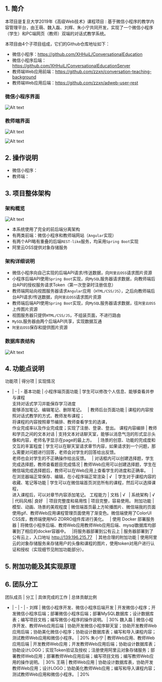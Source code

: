 ## 1. 简介

本项目是复旦大学2019年《高级Web技术》课程项目 : 基于微信小程序的教学内容管理平台，由王萌、魏入磊、刘辉、朱小宁共同开发，实现了一个微信小程序（学生）和PC端网页（教师）双端的对话式教学系统。

本项目由4个子项目组成，它们的Github仓库地址如下：

* 微信小程序：https://github.com/XHHuiL/ConversationalEducation
* 微信小程序后端：https://github.com/XHHuiL/ConversationalEducationServer
* 教师端Web应用前端：https://github.com/zzxn/conversation-teaching-background
* 教师端Web应用后端：https://github.com/zzxn/adweb-user-rest

### 微信小程序界面

![Alt text](assets/1561096011763.png)

### 教师端界面

![Alt text](assets/wechatapplet.jpg)

![Alt text](assets/1561096043823.png)


## 2. 操作说明

* 微信小程序：
* 教师端：


## 3. 项目整体架构

### 架构概览

![Alt text](assets/sys-structure.png)

* 本系统使用了完全的前后端分离架构
* 有两类前端：微信小程序和教师端网站（```Angular```实现）
* 有两个API略有重叠的后端```REST-like```服务，均采用```Spring Boot```实现
* 阿里云OSS提供对象存储服务

### 架构详细说明

* 微信小程序向自己实现的后端API请求/传送数据，向```阿里云OSS```请求图片资源
* 小程序后端API使用```Spring Boot```实现，向```MySQL```服务器请求数据，向教师端后台API的授权服务请求Token（第一次登录时注册信息）
* 教师端网站向视图服务器请求```Angular```应用（```HTML/CSS/JS```），之后向教师端后台API请求/传送数据，向```阿里云OSS```请求图片资源
* 教师端后端API使用```Spring Boot```实现，向```MySQL```服务器请求数据，往```阿里云OSS```上传图片资源
* 视图服务器只提供```HTML/CSS/JS```，不组装页面，不进行路由
* ```MySQL```服务器由两个后端API共享，实现数据互通
* ```阿里云OSS```保存和提供图片资源

### 数据库表结构

![Alt text](assets/dababase-digram.png)



## 4. 功能点说明

功能项 | 得分项 |	实现情况
- | - | -
基本功能	 | 小程序端页面功能 | 学生可以修改个人信息、能够查看并参与课程<br>支持对话式学习并能保存学习进度<br>能够添加笔记、编辑笔记、删除笔记。
&nbsp; | 教师后台页面功能 | 课程的内容按照对话式教学的方式、教师发布课程；<br>将课程的内容按照章节编排、教师查看学生的选课，<br>作业完成率以及作业完成度；实现了注册、登录、登出。
课程内容编排 | 教师和学员之间的文本对话 | 支持文本对话聊天室，能够以消息气泡的形式显示头像和内容，老师名字显示在page的最上方。
&nbsp; | 场景的创意、功能的完成度和交互的丰富程度 | 学生可以在聊天室请求章节内容，如果请求到一个问题，那么需要对问题进行回答，老师会对学生的回答给出反馈。<br>老师也会对学生的不正确操作给出反馈。
&nbsp; | 对话框内可以创建选择题，学生完成选择题，教师查看题目完成情况 | 教师Web应用可以创建选择题，学生在微信端完成选择题后，教师可以在Web应用上查看学生的进度和正确率。
&nbsp; | 在浏览器端正常保存、编辑，在小程序端正常渲染 | √
&nbsp; | 学生对于课程内容的收藏、笔记等功能 | 学生可以在微信端首页浏览所有的课程，然后可以选择课程，<br>进入课程后，可以对章节内容添加笔记。
工程能力	| 文档 | √
&nbsp; | 系统架构 | √
&nbsp; | 代码风格| 良好
&nbsp; | 项目完整度和易用性 | 项目完整，容易使用。
附加功能	| 模型、动画、场景的美观程度	| 微信端首页最上方轮播图片、微信端我的页面使用gif、教师Web应用课程管理页面使用了渐变色。微信端使用了ColorUI CSS库，教师端使用NG ZORRO组件库进行美化。
&nbsp; | 使用 Docker 部署服务器	 | 将微信小程序后端、教师Web应用教师Web应用后端、mysql数据库均部署到了相应的docker容器中。
&nbsp; |将服务器部署到公有云上 |	服务器部署到了公有云上，入口地址 http://139.196.215.77
&nbsp; | 其他合理的附加功能 |	使用阿里云的对象存储服务来存储用户的头像和课程的图片，使用token对用户进行认证和授权（实现细节见附加功能部分）。

## 5. 附加功能及其实现原理

## 6. 团队分工

团队成员 | 分工 | 具体完成的工作 | 总体贡献比例
- | - | - | -
刘辉 | 微信小程序开发、微信小程序后端开发 | 开发微信小程序；开发微信小程序后端；部署微信小程序后端；部署MySQL数据库；设计数据库表；编写项目文档；编写微信小程序的操作说明。 | 30%
魏入磊 | 微信小程序开发、教师Web应用后端 | 协助开发微信小程序聊天室；协助开发教师Web应用后端；协助美化微信小程序；协助设计数据库表；编写和导入课程内容；测试教师Web应用和微信小程序。 | 20%
朱小宁 | 教师Web应用、教师Web应用后端 | 开发教师Web应用；开发教师Web应用后端；协助设计数据库表；协助设计LOGO；实现Token验证及授权；注册使用阿里云对象存储服务；部署教师Web应用；部署教师Web应用后端；编写项目文档；编写教师Web应用的操作说明。 | 30%
王萌 | 教师Web应用 | 协助设计数据库表，协助开发教师Web应用；设计LOGO；协助美化教师Web应用；编写和导入课程内容；测试教师Web应用和微信小程序。  | 20%

